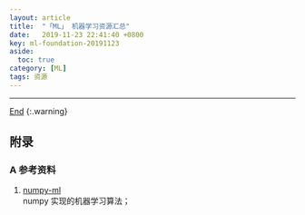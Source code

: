 ```yaml
---
layout: article
title:  "「ML」 机器学习资源汇总"
date:   2019-11-23 22:41:40 +0800
key: ml-foundation-20191123
aside:
  toc: true
category: [ML]
tags: 资源
---
```

<span id='head'></span>  
>    

<!--more-->



-------------------  
[End](#head)
{:.warning}  


## 附录

### A 参考资料
1. [numpy-ml](https://github.com/ddbourgin/numpy-ml)    
numpy 实现的机器学习算法；    
